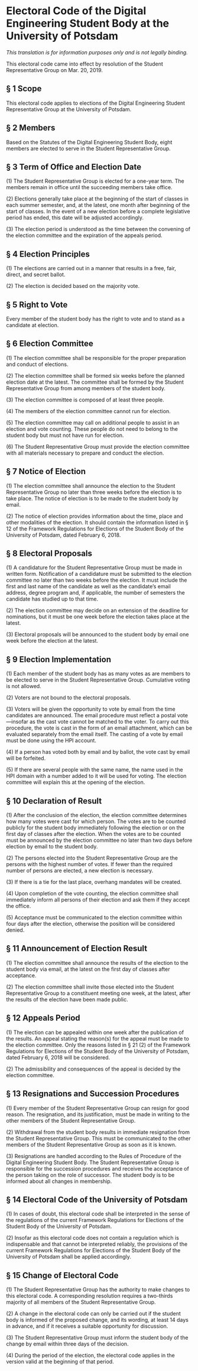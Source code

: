 # Electoral Code of the Digital Engineering Student Body at the University of Potsdam

*This translation is for information purposes only and is not legally binding.*

This electoral code came into effect by resolution of the Student Representative Group on Mar. 20, 2019.



## § 1 Scope

This electoral code applies to elections of the Digital Engineering Student Representative Group at the University of Potsdam.


## § 2 Members

Based on the Statutes of the Digital Engineering Student Body, eight members are elected to serve in the Student Representative Group.


## § 3 Term of Office and Election Date

(1) The Student Representative Group is elected for a one-year term. The members remain in office until the succeeding members take office.

(2) Elections generally take place at the beginning of the start of classes in each summer semester, and, at the latest, one month after beginning of the start of classes. In the event of a new election before a complete legislative period has ended, this date will be adjusted accordingly.

(3) The election period is understood as the time between the convening of the election committee and the expiration of the appeals period.


## § 4 Election Principles

(1) The elections are carried out in a manner that results in a free, fair, direct, and secret ballot.

(2) The election is decided based on the majority vote.


## § 5 Right to Vote

Every member of the student body has the right to vote and to stand as a candidate at election.


## § 6 Election Committee

(1) The election committee shall be responsible for the proper preparation and conduct of elections.

(2) The election committee shall be formed six weeks before the planned election date at the latest. The committee shall be formed by the Student Representative Group from among members of the student body.

(3) The election committee is composed of at least three people.

(4) The members of the election committee cannot run for election.

(5) The election committee may call on additional people to assist in an election and vote counting. These people do not need to belong to the student body but must not have run for election.

(6) The Student Representative Group must provide the election committee with all materials necessary to prepare and conduct the election.


## § 7 Notice of Election

(1) The election committee shall announce the election to the Student Representative Group no later than three weeks before the election is to take place. The notice of election is to be made to the student body by email.

(2) The notice of election provides information about the time, place and other modalities of the election. It should contain the information listed in § 12 of the Framework Regulations for Elections of the Student Body of the University of Potsdam, dated February 6, 2018.


## § 8 Electoral Proposals

(1) A candidature for the Student Representative Group must be made in written form. Notification of a candidature must be submitted to the election committee no later than two weeks before the election. It must include the first and last name of the candidate as well as the candidate’s email address, degree program and, if applicable, the number of semesters the candidate has studied up to that time.

(2) The election committee may decide on an extension of the deadline for nominations, but it must be one week before the election takes place at the latest.

(3) Electoral proposals will be announced to the student body by email one week before the election at the latest.


## § 9 Election Implementation

(1) Each member of the student body has as many votes as are members to be elected to serve in the Student Representative Group. Cumulative voting is not allowed.

(2) Voters are not bound to the electoral proposals.

(3) Voters will be given the opportunity to vote by email from the time candidates are announced. The email procedure must reflect a postal vote—insofar as the cast vote cannot be matched to the voter. To carry out this procedure, the vote is cast in the form of an email attachment, which can be evaluated separately from the email itself. The casting of a vote by email must be done using the HPI account.

(4) If a person has voted both by email and by ballot, the vote cast by email will be forfeited.

(5) If there are several people with the same name, the name used in the HPI domain with a number added to it will be used for voting. The election committee will explain this at the opening of the election.


## § 10 Declaration of Result

(1) After the conclusion of the election, the election committee determines how many votes were cast for which person. The votes are to be counted publicly for the student body immediately following the election or on the first day of classes after the election. When the votes are to be counted must be announced by the election committee no later than two days before election by email to the student body.

(2) The persons elected into the Student Representative Group are the persons with the highest number of votes. If fewer than the required number of persons are elected, a new election is necessary.

(3) If there is a tie for the last place, overhang mandates will be created.

(4) Upon completion of the vote counting, the election committee shall immediately inform all persons of their election and ask them if they accept the office.

(5) Acceptance must be communicated to the election committee within four days after the election, otherwise the position will be considered denied.


## § 11 Announcement of Election Result

(1) The election committee shall announce the results of the election to the student body via email, at the latest on the first day of classes after acceptance.

(2) The election committee shall invite those elected into the Student Representative Group to a constituent meeting one week, at the latest, after the results of the election have been made public.


## § 12 Appeals Period

(1) The election can be appealed within one week after the publication of the results. An appeal stating the reason(s) for the appeal must be made to the election committee. Only the reasons listed in § 21 (2) of the Framework Regulations for Elections of the Student Body of the University of Potsdam, dated February 6, 2018 will be considered.

(2) The admissibility and consequences of the appeal is decided by the election committee.


## § 13 Resignations and Succession Procedures

(1) Every member of the Student Representative Group can resign for good reason. The resignation, and its justification, must be made in writing to the other members of the Student Representative Group.

(2) Withdrawal from the student body results in immediate resignation from the Student Representative Group. This must be communicated to the other members of the Student Representative Group as soon as it is known.

(3) Resignations are handled according to the Rules of Procedure of the Digital Engineering Student Body. The Student Representative Group is responsible for the succession procedures and receives the acceptance of the person taking on the role of successor. The student body is to be informed about all changes in membership.


## § 14 Electoral Code of the University of Potsdam

(1) In cases of doubt, this electoral code shall be interpreted in the sense of the regulations of the current Framework Regulations for Elections of the Student Body of the University of Potsdam.

(2) Insofar as this electoral code does not contain a regulation which is indispensable and that cannot be interpreted reliably, the provisions of the current Framework Regulations for Elections of the Student Body of the University of Potsdam shall be applied accordingly.


## § 15 Change of Electoral Code

(1) The Student Representative Group has the authority to make changes to this electoral code. A corresponding resolution requires a two-thirds majority of all members of the Student Representative Group.

(2) A change in the electoral code can only be carried out if the student body is informed of the proposed change, and its wording, at least 14 days in advance, and if it receives a suitable opportunity for discussion.

(3) The Student Representative Group must inform the student body of the change by email within three days of the decision.

(4) During the period of the election, the electoral code applies in the version valid at the beginning of that period.
